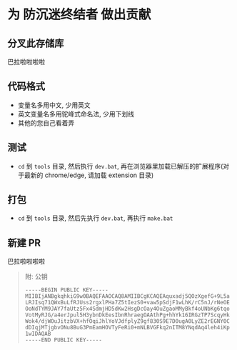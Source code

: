 # 为 防沉迷终结者 做出贡献

## 分叉此存储库

巴拉啦啦啦啦

## 代码格式

-   变量名多用中文, 少用英文
-   英文变量名多用驼峰式命名法, 少用下划线
-   其他的您自己看着弄

## 测试

-   `cd` 到 `tools` 目录, 然后执行 `dev.bat`, 再在浏览器里加载已解压的扩展程序(对于最新的 chrome/edge, 请加载 extension 目录)

## 打包

-   `cd` 到 `tools` 目录, 然后先执行 `dev.bat`, 再执行 `make.bat`

## 新建 PR

巴拉啦啦啦啦

> 附: 公钥
>
> ```plaintext
> -----BEGIN PUBLIC KEY-----
> MIIBIjANBgkqhkiG9w0BAQEFAAOCAQ8AMIIBCgKCAQEAquxadj5QOzXgefG+9L5a
> LRJIsq71QWxBuLfRJUss2rgxlPHa7Z5tIezS0+vaw5pSdjF1wLhK/rC5nJ/rNeOE
> OoNdTYM9JAY7faUtz5Fx4SdmjHD5dKw2HsgDcOay4OuZgaoMMyBkf4oUNbKg6tqo
> VotMyRJG/a4erJpul5H3ybnDkEesIbnRhraegOAAthPg+hhYk16IRGzTP7ScqyHk
> Wok4/djWOuJitzbVX+hfOqiJhlYoVJdfplyZ9gf830S9E7D0ugA0LyZE2rEGNY0C
> dDIqjMTjgbvONu8BuG3PmEamHOVTyFeRi0+mNLBVGFkq2nITM8YNqdAq4leh4iKp
> 1wIDAQAB
> -----END PUBLIC KEY-----
> ```

